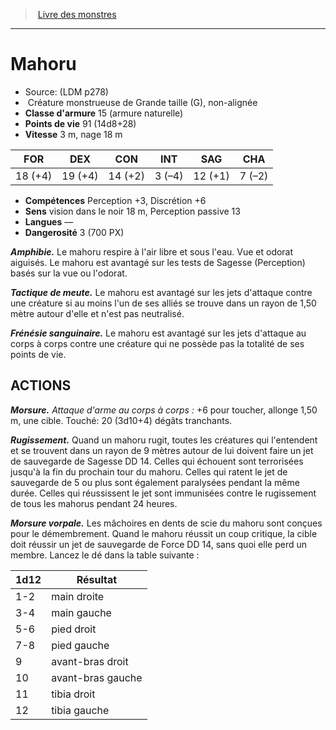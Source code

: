 ﻿> [Livre des monstres](tome_of_beasts.md)

---

# Mahoru

- Source: (LDM p278)
-  Créature monstrueuse de Grande taille (G), non-alignée
- **Classe d'armure** 15 (armure naturelle)
- **Points de vie** 91 (14d8+28)
- **Vitesse** 3 m, nage 18 m

|FOR|DEX|CON|INT|SAG|CHA|
|---|---|---|---|---|---|
|18 (+4)|19 (+4)|14 (+2)|3 (–4)|12 (+1)|7 (–2)|

- **Compétences** Perception +3, Discrétion +6
- **Sens** vision dans le noir 18 m, Perception passive 13
- **Langues** —
- **Dangerosité** 3 (700 PX)

**_Amphibie._** Le mahoru respire à l'air libre et sous l'eau. Vue et odorat aiguisés. Le mahoru est avantagé sur les tests de Sagesse (Perception) basés sur la vue ou l'odorat.

**_Tactique de meute._** Le mahoru est avantagé sur les jets d'attaque contre une créature si au moins l'un de ses alliés se trouve dans un rayon de 1,50 mètre autour d'elle et n'est pas neutralisé.

**_Frénésie sanguinaire._** Le mahoru est avantagé sur les jets d'attaque au corps à corps contre une créature qui ne possède pas la totalité de ses points de vie.

## ACTIONS

**_Morsure._** _Attaque d'arme au corps à corps :_ +6 pour toucher, allonge 1,50 m, une cible. Touché: 20 (3d10+4) dégâts tranchants.

**_Rugissement._** Quand un mahoru rugit, toutes les créatures qui l'entendent et se trouvent dans un rayon de 9 mètres autour de lui doivent faire un jet de sauvegarde de Sagesse DD 14. Celles qui échouent sont terrorisées jusqu'à la fin du prochain tour du mahoru. Celles qui ratent le jet de sauvegarde de 5 ou plus sont également paralysées pendant la même durée. Celles qui réussissent le jet sont immunisées contre le rugissement de tous les mahorus pendant 24 heures.

**_Morsure vorpale._** Les mâchoires en dents de scie du mahoru sont conçues pour le démembrement. Quand le mahoru réussit un coup critique, la cible doit réussir un jet de sauvegarde de Force DD 14, sans quoi elle perd un membre. Lancez le dé dans la table suivante :

|1d12|Résultat|
|---|---|
|1-2|main droite|
|3-4|main gauche|
|5-6|pied droit|
|7-8|pied gauche|
|9|avant-bras droit|
|10|avant-bras gauche|
|11|tibia droit|
|12|tibia gauche|

